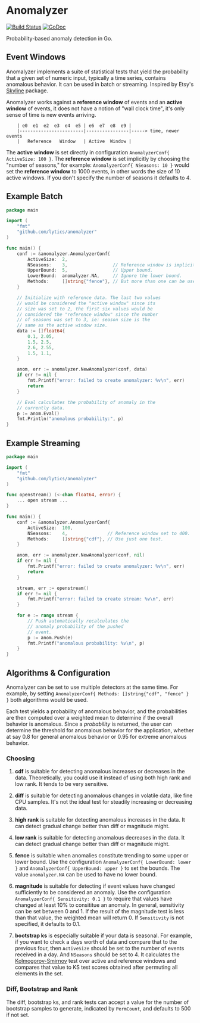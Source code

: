 # Anomalyzer

[![Build Status](https://travis-ci.org/lytics/anomalyzer.svg?branch=master)](https://travis-ci.org/lytics/anomalyzer) [![GoDoc](https://godoc.org/github.com/lytics/anomalyzer?status.svg)](https://godoc.org/github.com/lytics/anomalyzer)

Probability-based anomaly detection in Go.

## Event Windows

Anomalyzer implements a suite of statistical tests that yield the probability that a given set of numeric input, typically a time series, contains anomalous behavior. It can be used in batch or streaming. Inspired by Etsy's [Skyline](https://github.com/etsy/skyline) package.

Anomalyzer works against a **reference window** of events and an **active window** of events, it does not have a notion of "wall clock time", it's only sense of time is new events arriving.

```
    | e0  e1  e2  e3  e4  e5 | e6  e7  e8  e9 |
    |------------------------|----------------|-----> time, newer events
    |   Reference   Window   | Active  Window |
```

The **active window** is set directly in configuration `AnomalyzerConf{ ActiveSize: 100 }`. The **reference window** is set implicitly by choosing the "number of seasons," for example: `AnomalyzerConf{ NSeasons: 10 }` would set the **reference window** to 1000 events, in other words the size of 10 active windows. If you don't specify the number of seasons it defaults to 4.

## Example Batch

```go
package main

import (
	"fmt"
	"github.com/lytics/anomalyzer"
)

func main() {
	conf := &anomalyzer.AnomalyzerConf{
		ActiveSize:  2,
		NSeasons:    3,                 // Reference window is implicitly set to 6.
		UpperBound:  5,                 // Upper bound.
		LowerBound:  anomalyzer.NA,     // Ignore the lower bound.
		Methods:     []string{"fence"}, // But more than one can be used.
	}

	// Initialize with reference data. The last two values
	// would be considered the "active window" since its
	// size was set to 2, the first six values would be
	// considered the "reference window" since the number
	// of seasons was set to 3, ie: season size is the
	// same as the active window size.
	data := []float64{
		0.1, 2.05,
		1.5, 2.5, 
		2.6, 2.55, 
		1.5, 1.1,
	}

	anom, err := anomalyzer.NewAnomalyzer(conf, data)
	if err != nil {
		fmt.Printf("error: failed to create anomalyzer: %v\n", err)
		return
	}

	// Eval calculates the probability of anomaly in the
	// currently data.
	p := anom.Eval()
	fmt.Println("anomalous probability:", p)
}
```

## Example Streaming

```go
package main

import (
	"fmt"
	"github.com/lytics/anomalyzer"
)

func openstream() (<-chan float64, error) {
	... open stream ...
}

func main() {
	conf := &anomalyzer.AnomalyzerConf{
		ActiveSize:  100,
		NSeasons:    4,               // Reference window set to 400.
		Methods:     []string{"cdf"}, // Use just one test.
	}

	anom, err := anomalyzer.NewAnomalyzer(conf, nil)
	if err != nil {
		fmt.Printf("error: failed to create anomalyzer: %v\n", err)
		return
	}

	stream, err := openstream()
	if err != nil {
		fmt.Printf("error: failed to create stream: %v\n", err)
	}

	for e := range stream {
		// Push automatically recalculates the
		// anomaly probability of the pushed
		// event.
		p := anom.Push(e)
		fmt.Printf("anomalous probability: %v\n", p)
	}
}
```

## Algorithms & Configuration

Anomalyzer can be set to use multiple detectors at the same time. For example, by setting `AnomalyzerConf{ Methods: []string{"cdf", "fence" } }` both algorithms would be used. 

Each test yields a probability of anomalous behavior, and the probabilities are then computed over a weighted mean to determine if the overall behavior is anomalous. Since a *probability* is returned, the user can determine the threshold for anomalous behavior for the application, whether at say 0.8 for general anomalous behavior or 0.95 for extreme anomalous behavior.


### Choosing

1. **cdf** is suitable for detecting anomalous increases or decreases in the data. Theoretically, you could use it instead of using both high rank and low rank. It tends to be very sensitive.

2. **diff** is suitable for detecting anomalous changes in volatile data, like fine CPU samples. It's not the ideal test for steadily increasing or decreasing data.

3. **high rank** is suitable for detecting anomalous increases in the data. It can detect gradual change better than diff or magnitude might.

4. **low rank** is suitable for detecting anomalous decreases in the data. It can detect gradual change better than diff or magnitude might.

5. **fence** is suitable when anomalies constitute trending to some upper or lower bound. Use the configuration `AnomalyzerConf{ LowerBound: lower }` and `AnomalyzerConf{ UpperBound: upper }` to set the bounds. The value `anomalyzer.NA` can be used to have no lower bound.

6. **magnitude** is suitable for detecting if event values have changed sufficiently to be considered an anomaly. Use the configuration `AnomalyzerConf{ Sensitivity: 0.1 }` to require that values have changed at least 10% to consititue an anomaly. In general, sensitivity can be set between 0 and 1. If the result of the magnitude test is less than that value, the weighted mean will return 0. If `Sensitivity` is not specified, it defaults to 0.1.

7. **bootstrap ks** is especially suitable if your data is seasonal. For example, if you want to check a days worth of data and compare that to the previous four, then `ActiveSize` should be set to the number of events received in a day. And `NSeasons` should be set to 4. It calculates the [Kolmogorov-Smirnov](http://en.wikipedia.org/wiki/Kolmogorov%E2%80%93Smirnov_test) test over active and reference windows and compares that value to KS test scores obtained after permuting all elements in the set. 


### Diff, Bootstrap and Rank

The diff, bootstrap ks, and rank tests can accept a value for the number of bootstrap samples to generate, indicated by `PermCount`, and defaults to 500 if not set.
